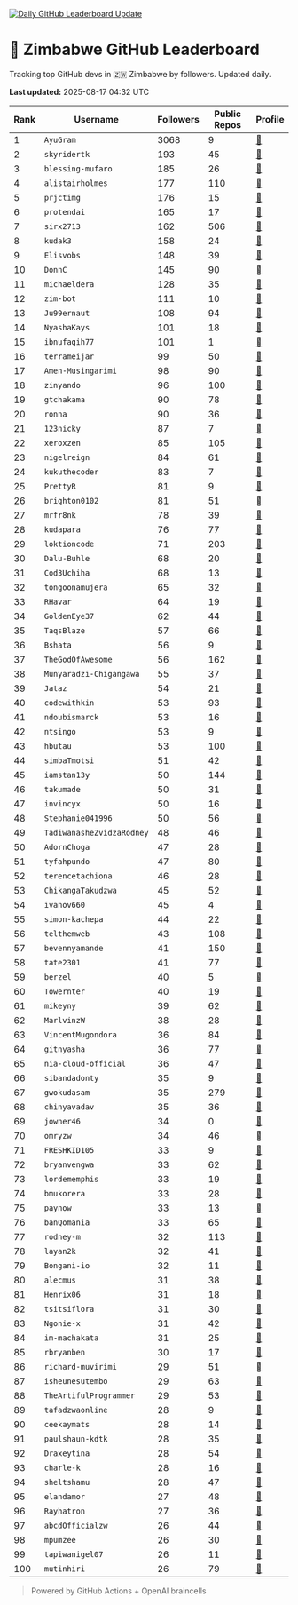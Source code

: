 [![Daily GitHub Leaderboard Update](https://github.com/bevennyamande/zim_leaderboard/actions/workflows/leaderboard.yml/badge.svg)](https://github.com/bevennyamande/zim_leaderboard/actions/workflows/leaderboard.yml)

# 🦍 Zimbabwe GitHub Leaderboard

Tracking top GitHub devs in 🇿🇼 Zimbabwe by followers. Updated daily.

<!-- START LEADERBOARD -->
**Last updated:** 2025-08-17 04:32 UTC  

| Rank | Username | Followers | Public Repos | Profile |
|------|----------|-----------|--------------|---------|
| 1 | `AyuGram` | 3068 | 9 | [🔗](https://github.com/AyuGram) |
| 2 | `skyridertk` | 193 | 45 | [🔗](https://github.com/skyridertk) |
| 3 | `blessing-mufaro` | 185 | 26 | [🔗](https://github.com/blessing-mufaro) |
| 4 | `alistairholmes` | 177 | 110 | [🔗](https://github.com/alistairholmes) |
| 5 | `prjctimg` | 176 | 15 | [🔗](https://github.com/prjctimg) |
| 6 | `protendai` | 165 | 17 | [🔗](https://github.com/protendai) |
| 7 | `sirx2713` | 162 | 506 | [🔗](https://github.com/sirx2713) |
| 8 | `kudak3` | 158 | 24 | [🔗](https://github.com/kudak3) |
| 9 | `Elisvobs` | 148 | 39 | [🔗](https://github.com/Elisvobs) |
| 10 | `DonnC` | 145 | 90 | [🔗](https://github.com/DonnC) |
| 11 | `michaeldera` | 128 | 35 | [🔗](https://github.com/michaeldera) |
| 12 | `zim-bot` | 111 | 10 | [🔗](https://github.com/zim-bot) |
| 13 | `Ju99ernaut` | 108 | 94 | [🔗](https://github.com/Ju99ernaut) |
| 14 | `NyashaKays` | 101 | 18 | [🔗](https://github.com/NyashaKays) |
| 15 | `ibnufaqih77` | 101 | 1 | [🔗](https://github.com/ibnufaqih77) |
| 16 | `terrameijar` | 99 | 50 | [🔗](https://github.com/terrameijar) |
| 17 | `Amen-Musingarimi` | 98 | 90 | [🔗](https://github.com/Amen-Musingarimi) |
| 18 | `zinyando` | 96 | 100 | [🔗](https://github.com/zinyando) |
| 19 | `gtchakama` | 90 | 78 | [🔗](https://github.com/gtchakama) |
| 20 | `ronna` | 90 | 36 | [🔗](https://github.com/ronna) |
| 21 | `123nicky` | 87 | 7 | [🔗](https://github.com/123nicky) |
| 22 | `xeroxzen` | 85 | 105 | [🔗](https://github.com/xeroxzen) |
| 23 | `nigelreign` | 84 | 61 | [🔗](https://github.com/nigelreign) |
| 24 | `kukuthecoder` | 83 | 7 | [🔗](https://github.com/kukuthecoder) |
| 25 | `PrettyR` | 81 | 9 | [🔗](https://github.com/PrettyR) |
| 26 | `brighton0102` | 81 | 51 | [🔗](https://github.com/brighton0102) |
| 27 | `mrfr8nk` | 78 | 39 | [🔗](https://github.com/mrfr8nk) |
| 28 | `kudapara` | 76 | 77 | [🔗](https://github.com/kudapara) |
| 29 | `loktioncode` | 71 | 203 | [🔗](https://github.com/loktioncode) |
| 30 | `Dalu-Buhle` | 68 | 20 | [🔗](https://github.com/Dalu-Buhle) |
| 31 | `Cod3Uchiha` | 68 | 13 | [🔗](https://github.com/Cod3Uchiha) |
| 32 | `tongoonamujera` | 65 | 32 | [🔗](https://github.com/tongoonamujera) |
| 33 | `RHavar` | 64 | 19 | [🔗](https://github.com/RHavar) |
| 34 | `GoldenEye37` | 62 | 44 | [🔗](https://github.com/GoldenEye37) |
| 35 | `TaqsBlaze` | 57 | 66 | [🔗](https://github.com/TaqsBlaze) |
| 36 | `Bshata` | 56 | 9 | [🔗](https://github.com/Bshata) |
| 37 | `TheGodOfAwesome` | 56 | 162 | [🔗](https://github.com/TheGodOfAwesome) |
| 38 | `Munyaradzi-Chigangawa` | 55 | 37 | [🔗](https://github.com/Munyaradzi-Chigangawa) |
| 39 | `Jataz` | 54 | 21 | [🔗](https://github.com/Jataz) |
| 40 | `codewithkin` | 53 | 93 | [🔗](https://github.com/codewithkin) |
| 41 | `ndoubismarck` | 53 | 16 | [🔗](https://github.com/ndoubismarck) |
| 42 | `ntsingo` | 53 | 9 | [🔗](https://github.com/ntsingo) |
| 43 | `hbutau` | 53 | 100 | [🔗](https://github.com/hbutau) |
| 44 | `simbaTmotsi` | 51 | 42 | [🔗](https://github.com/simbaTmotsi) |
| 45 | `iamstan13y` | 50 | 144 | [🔗](https://github.com/iamstan13y) |
| 46 | `takumade` | 50 | 31 | [🔗](https://github.com/takumade) |
| 47 | `invincyx` | 50 | 16 | [🔗](https://github.com/invincyx) |
| 48 | `Stephanie041996` | 50 | 56 | [🔗](https://github.com/Stephanie041996) |
| 49 | `TadiwanasheZvidzaRodney` | 48 | 46 | [🔗](https://github.com/TadiwanasheZvidzaRodney) |
| 50 | `AdornChoga` | 47 | 28 | [🔗](https://github.com/AdornChoga) |
| 51 | `tyfahpundo` | 47 | 80 | [🔗](https://github.com/tyfahpundo) |
| 52 | `terencetachiona` | 46 | 28 | [🔗](https://github.com/terencetachiona) |
| 53 | `ChikangaTakudzwa` | 45 | 52 | [🔗](https://github.com/ChikangaTakudzwa) |
| 54 | `ivanov660` | 45 | 4 | [🔗](https://github.com/ivanov660) |
| 55 | `simon-kachepa` | 44 | 22 | [🔗](https://github.com/simon-kachepa) |
| 56 | `telthemweb` | 43 | 108 | [🔗](https://github.com/telthemweb) |
| 57 | `bevennyamande` | 41 | 150 | [🔗](https://github.com/bevennyamande) |
| 58 | `tate2301` | 41 | 77 | [🔗](https://github.com/tate2301) |
| 59 | `berzel` | 40 | 5 | [🔗](https://github.com/berzel) |
| 60 | `Towernter` | 40 | 19 | [🔗](https://github.com/Towernter) |
| 61 | `mikeyny` | 39 | 62 | [🔗](https://github.com/mikeyny) |
| 62 | `MarlvinzW` | 38 | 28 | [🔗](https://github.com/MarlvinzW) |
| 63 | `VincentMugondora` | 36 | 84 | [🔗](https://github.com/VincentMugondora) |
| 64 | `gitnyasha` | 36 | 77 | [🔗](https://github.com/gitnyasha) |
| 65 | `nia-cloud-official` | 36 | 47 | [🔗](https://github.com/nia-cloud-official) |
| 66 | `sibandadonty` | 35 | 9 | [🔗](https://github.com/sibandadonty) |
| 67 | `gwokudasam` | 35 | 279 | [🔗](https://github.com/gwokudasam) |
| 68 | `chinyavadav` | 35 | 36 | [🔗](https://github.com/chinyavadav) |
| 69 | `jowner46` | 34 | 0 | [🔗](https://github.com/jowner46) |
| 70 | `omryzw` | 34 | 46 | [🔗](https://github.com/omryzw) |
| 71 | `FRESHKID105` | 33 | 9 | [🔗](https://github.com/FRESHKID105) |
| 72 | `bryanvengwa` | 33 | 62 | [🔗](https://github.com/bryanvengwa) |
| 73 | `lordememphis` | 33 | 19 | [🔗](https://github.com/lordememphis) |
| 74 | `bmukorera` | 33 | 28 | [🔗](https://github.com/bmukorera) |
| 75 | `paynow` | 33 | 13 | [🔗](https://github.com/paynow) |
| 76 | `banQomania` | 33 | 65 | [🔗](https://github.com/banQomania) |
| 77 | `rodney-m` | 32 | 113 | [🔗](https://github.com/rodney-m) |
| 78 | `layan2k` | 32 | 41 | [🔗](https://github.com/layan2k) |
| 79 | `Bongani-io` | 32 | 11 | [🔗](https://github.com/Bongani-io) |
| 80 | `alecmus` | 31 | 38 | [🔗](https://github.com/alecmus) |
| 81 | `Henrix06` | 31 | 18 | [🔗](https://github.com/Henrix06) |
| 82 | `tsitsiflora` | 31 | 30 | [🔗](https://github.com/tsitsiflora) |
| 83 | `Ngonie-x` | 31 | 42 | [🔗](https://github.com/Ngonie-x) |
| 84 | `im-machakata` | 31 | 25 | [🔗](https://github.com/im-machakata) |
| 85 | `rbryanben` | 30 | 17 | [🔗](https://github.com/rbryanben) |
| 86 | `richard-muvirimi` | 29 | 51 | [🔗](https://github.com/richard-muvirimi) |
| 87 | `isheunesutembo` | 29 | 63 | [🔗](https://github.com/isheunesutembo) |
| 88 | `TheArtifulProgrammer` | 29 | 53 | [🔗](https://github.com/TheArtifulProgrammer) |
| 89 | `tafadzwaonline` | 28 | 9 | [🔗](https://github.com/tafadzwaonline) |
| 90 | `ceekaymats` | 28 | 14 | [🔗](https://github.com/ceekaymats) |
| 91 | `paulshaun-kdtk` | 28 | 35 | [🔗](https://github.com/paulshaun-kdtk) |
| 92 | `Draxeytina` | 28 | 54 | [🔗](https://github.com/Draxeytina) |
| 93 | `charle-k` | 28 | 16 | [🔗](https://github.com/charle-k) |
| 94 | `sheltshamu` | 28 | 47 | [🔗](https://github.com/sheltshamu) |
| 95 | `elandamor` | 27 | 48 | [🔗](https://github.com/elandamor) |
| 96 | `Rayhatron` | 27 | 36 | [🔗](https://github.com/Rayhatron) |
| 97 | `abcdOfficialzw` | 26 | 44 | [🔗](https://github.com/abcdOfficialzw) |
| 98 | `mpumzee` | 26 | 30 | [🔗](https://github.com/mpumzee) |
| 99 | `tapiwanigel07` | 26 | 11 | [🔗](https://github.com/tapiwanigel07) |
| 100 | `mutinhiri` | 26 | 79 | [🔗](https://github.com/mutinhiri) |
<!-- END LEADERBOARD -->

> Powered by GitHub Actions + OpenAI braincells
